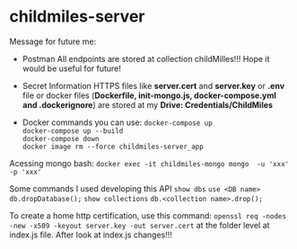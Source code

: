 # childmiles-server

Message for future me:
- Postman
All endpoints are stored at collection childMilles!!! Hope it would be useful for future!

- Secret Information
HTTPS files like **server.cert** and **server.key** or **.env** file or docker files (**Dockerfile, init-mongo.js, docker-compose.yml and .dockerignore**) are stored at my **Drive: Credentials/ChildMiles**

- Docker commands you can use:
```docker-compose up```  <br />
```docker-compose up --build```  <br />
```docker-compose down```  <br />
```docker image rm --force childmiles-server_app```  <br />

Acessing mongo bash:
```docker exec -it childmiles-mongo mongo  -u 'xxx' -p 'xxx'```

Some commands I used developing this API
```show dbs```
```use <DB name>```
```db.dropDatabase();```
```show collections```
```db.<collection name>.drop();```

To create a home http certification, use this command:
```openssl req -nodes -new -x509 -keyout server.key -out server.cert``` at the folder level at index.js file. After look at index.js changes!!!
